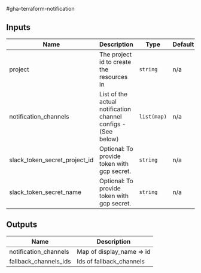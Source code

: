 #gha-terraform-notification

## Inputs

| Name                          | Description                                                   | Type        | Default | Required |
| ----------------------------- | ------------------------------------------------------------- | ----------- | ------- | :------: |
| project                       | The project id to create the resources in                     | `string`    | n/a     | __yes__  |
| notification_channels         | List of the actual notification channel configs - (See below) | `list(map)` | n/a     | __yes__  |
| slack_token_secret_project_id | Optional: To provide token with gcp secret.                   | `string`    | n/a     |    no    |
| slack_token_secret_name       | Optional: To provide token with gcp secret.                   | `string`    | n/a     |    no    |


## Outputs

| Name                  | Description               |
| --------------------- | ------------------------- |
| notification_channels | Map of display_name => id |
| fallback_channels_ids | Ids of fallback_channels  |
